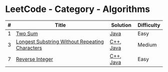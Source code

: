 LeetCode - Category - Algorithms
========

| # | Title | Solution | Difficulty |
|---| ----- | -------- | ---------- |
| 1 | [Two Sum](https://leetcode.com/problems/two-sum/) | [Java](./java/TwoSum.java)  | Easy |
| 3 | [Longest Substring Without Repeating Characters](https://leetcode.com/problems/longest-substring-without-repeating-characters/) | [C++](./c++/LongestSubstringWithoutRepeatingCharacters.cpp), [Java](./java/LongestSubstringWithoutRepeatingCharacters.java) | Medium |
| 7 | [Reverse Integer](https://leetcode.com/problems/reverse-integer/) | [C++](./c++/ReverseInteger.cpp), [Java](./java/ReverseInteger.java) | Easy |